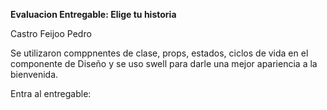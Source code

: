 **Evaluacion Entregable: Elige tu historia** 

Castro Feijoo Pedro


Se utilizaron comppnentes de clase, props, estados,  ciclos de vida en el componente de Diseño y se uso swell para darle una mejor apariencia a la bienvenida.

Entra al entregable: 

